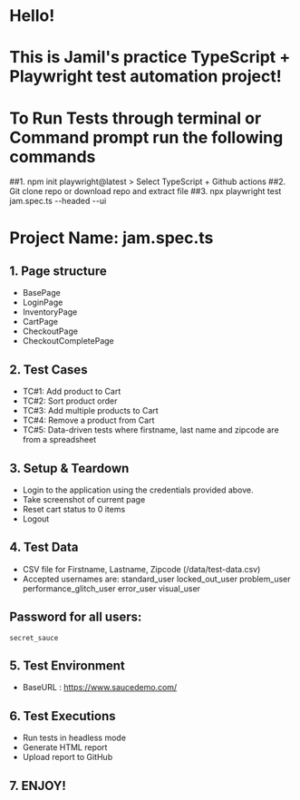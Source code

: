 # Hello! 
# This is Jamil's practice TypeScript + Playwright test automation project!


# To Run Tests through terminal or Command prompt run the following commands

##1. npm init playwright@latest > Select TypeScript + Github actions
##2. Git clone repo or download repo and extract file
##3. npx playwright test jam.spec.ts --headed --ui 


# Project Name: jam.spec.ts

## 1. Page structure
- BasePage
- LoginPage
- InventoryPage
- CartPage
- CheckoutPage
- CheckoutCompletePage

## 2. Test Cases
- TC#1: Add product to Cart 
- TC#2: Sort product order
- TC#3: Add multiple products to Cart 
- TC#4: Remove a product from Cart
- TC#5: Data-driven tests where firstname, last name and zipcode are from a spreadsheet

## 3. Setup & Teardown
- Login to the application using the credentials provided above.
- Take screenshot of current page 
- Reset cart status to 0 items
- Logout 

## 4. Test Data
- CSV file for Firstname, Lastname, Zipcode (/data/test-data.csv)
- Accepted usernames are:
    standard_user
    locked_out_user
    problem_user
    performance_glitch_user
    error_user
    visual_user


## Password for all users:
    secret_sauce

## 5. Test Environment
- BaseURL : https://www.saucedemo.com/

## 6. Test Executions
- Run tests in headless mode
- Generate HTML report
- Upload report to GitHub

## 7. ENJOY!                         
